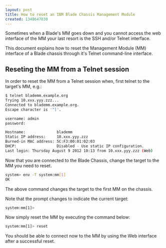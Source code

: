 ```yaml
---
layout: post
title: How to reset an IBM Blade Chassis Management Module
created: 1348647030
---
```

Sometimes when a Blade's MM goes down and you cannot access the web
interface of the MM your last resort is the SSH and/or Telnet interface.

This document explains how to reset the Management Module (MM)
interface of a Blade chassis through it's Telnet command-line
interface.

## Reseting the MM from a Telnet session

In order to reset the MM from a Telnet session when, first telnet to
the target's MM, e.g.:

```bash
$ telnet blademm.example.org
Trying 10.xxx.yyy.zzz...
Connected to blademm.example.org.
Escape character is '^]'.

username: admin
password: 

Hostname:              blademm
Static IP address:     10.xxx.yyy.zzz
Burned-in MAC address: 5C:F3:00:01:02:03
DHCP:                  Disabled - Use static IP configuration.
Last login: Thursday August 9 2012 10:13 from 10.xxx.yyy.zzz (Web)
```

Now that you are connected to the Blade Chassis, change the target to
the MM you need to reset.

```bash
system> env -T system:mm[1]       
OK
```

The above command changes the target to the first MM on the chassis.

Note that the prompt changes to indicate the current target:

```bash
system:mm[1]>
```

Now simply reset the MM by executing the command below:

```bash
system:mm[1]> reset
```

You should be able to connect now to the MM by using the Web interface
after a successful reset.
